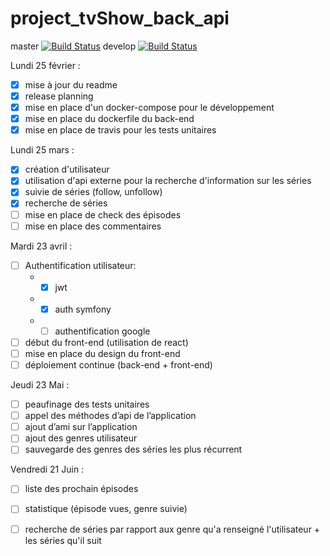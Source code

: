 # project_tvShow_back_api

master [![Build Status](https://travis-ci.org/jormd/project_tvShow_back_api.svg?branch=master)](https://travis-ci.org/jormd/project_tvShow_back_api)
develop [![Build Status](https://travis-ci.org/jormd/project_tvShow_back_api.svg?branch=develop)](https://travis-ci.org/jormd/project_tvShow_back_api)

Lundi 25 février :
- [X] mise à jour du readme
- [X] release planning
- [X] mise en place d'un docker-compose pour le développement
- [X] mise en place du dockerfile du back-end
- [X] mise en place de travis pour les tests unitaires

Lundi 25 mars :
- [X] création d'utilisateur
- [X] utilisation d'api externe pour la recherche d'information sur les séries
- [X] suivie de séries (follow, unfollow)
- [X] recherche de séries
- [ ] mise en place de check des épisodes
- [ ] mise en place des commentaires

Mardi 23 avril :
- [ ] Authentification utilisateur:
    - - [X] jwt
    - - [X] auth symfony 
    - - [ ] authentification google
- [ ] début du front-end (utilisation de react)
- [ ] mise en place du design du front-end
- [ ] déploiement continue (back-end + front-end)

Jeudi 23 Mai :
- [ ] peaufinage des tests unitaires
- [ ] appel des méthodes d’api de l’application
- [ ] ajout d’ami sur l’application 
- [ ] ajout des genres utilisateur
- [ ] sauvegarde des genres des séries les plus récurrent

Vendredi 21 Juin :
- [ ] liste des prochain épisodes
- [ ] statistique (épisode vues, genre suivie)
- [ ] recherche de séries par rapport aux genre qu'a renseigné l'utilisateur + les séries qu'il suit


